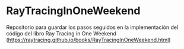 # RayTracingInOneWeekend
 Repositorio para guardar los pasos seguidos en la implementación del código del libro Ray Tracing in One Weekend (https://raytracing.github.io/books/RayTracingInOneWeekend.html)
